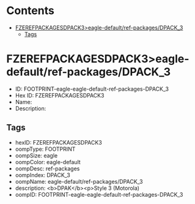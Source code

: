 



Contents
========

* [FZEREFPACKAGESDPACK3>eagle-default/ref-packages/DPACK_3](#fzerefpackagesdpack3eagle-defaultref-packagesdpack_3)
	* [Tags](#tags)

# FZEREFPACKAGESDPACK3>eagle-default/ref-packages/DPACK_3

- ID: FOOTPRINT-eagle-eagle-default-ref-packages-DPACK_3
- Hex ID: FZEREFPACKAGESDPACK3
- Name: 
- Description: 

## Tags

- hexID: FZEREFPACKAGESDPACK3
- oompType: FOOTPRINT
- oompSize: eagle
- oompColor: eagle-default
- oompDesc: ref-packages
- oompIndex: DPACK_3
- oompName: eagle-default/ref-packages/DPACK_3
- description: &lt;b&gt;DPAK&lt;/b&gt;&lt;p&gt;Style 3 (Motorola)
- oompID: FOOTPRINT-eagle-eagle-default-ref-packages-DPACK_3
